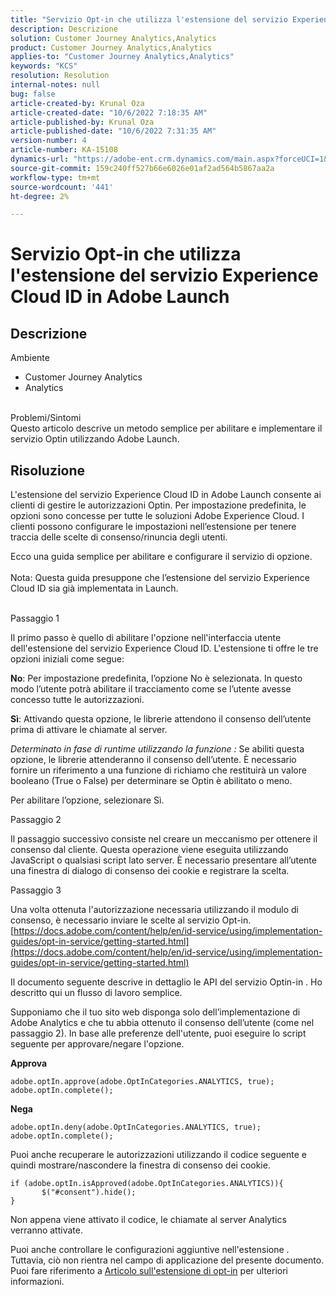 ```yaml
---
title: "Servizio Opt-in che utilizza l'estensione del servizio Experience Cloud ID in Adobe Launch"
description: Descrizione
solution: Customer Journey Analytics,Analytics
product: Customer Journey Analytics,Analytics
applies-to: "Customer Journey Analytics,Analytics"
keywords: "KCS"
resolution: Resolution
internal-notes: null
bug: false
article-created-by: Krunal Oza
article-created-date: "10/6/2022 7:18:35 AM"
article-published-by: Krunal Oza
article-published-date: "10/6/2022 7:31:35 AM"
version-number: 4
article-number: KA-15108
dynamics-url: "https://adobe-ent.crm.dynamics.com/main.aspx?forceUCI=1&pagetype=entityrecord&etn=knowledgearticle&id=83a4d010-4745-ed11-bba2-002248086a27"
source-git-commit: 159c240ff527b66e6026e01af2ad564b5867aa2a
workflow-type: tm+mt
source-wordcount: '441'
ht-degree: 2%

---
```


# Servizio Opt-in che utilizza l&#39;estensione del servizio Experience Cloud ID in Adobe Launch

## Descrizione

Ambiente<br>
- Customer Journey Analytics
- Analytics



<br>Problemi/Sintomi<br>
Questo articolo descrive un metodo semplice per abilitare e implementare il servizio Optin utilizzando Adobe Launch.


## Risoluzione


L&#39;estensione del servizio Experience Cloud ID in Adobe Launch consente ai clienti di gestire le autorizzazioni Optin. Per impostazione predefinita, le opzioni sono concesse per tutte le soluzioni Adobe Experience Cloud. I clienti possono configurare le impostazioni nell’estensione per tenere traccia delle scelte di consenso/rinuncia degli utenti.

Ecco una guida semplice per abilitare e configurare il servizio di opzione.
<br><br>Nota: Questa guida presuppone che l’estensione del servizio Experience Cloud ID sia già implementata in Launch.<br><br>


Passaggio 1

Il primo passo è quello di abilitare l&#39;opzione nell&#39;interfaccia utente dell&#39;estensione del servizio Experience Cloud ID. L&#39;estensione ti offre le tre opzioni iniziali come segue:

<b>No</b>: Per impostazione predefinita, l’opzione No è selezionata. In questo modo l’utente potrà abilitare il tracciamento come se l’utente avesse concesso tutte le autorizzazioni.

<b>Sì</b>: Attivando questa opzione, le librerie attendono il consenso dell’utente prima di attivare le chiamate al server.

*Determinato in fase di runtime utilizzando la funzione :* Se abiliti questa opzione, le librerie attenderanno il consenso dell’utente. È necessario fornire un riferimento a una funzione di richiamo che restituirà un valore booleano (True o False) per determinare se Optin è abilitato o meno.

Per abilitare l’opzione, selezionare Sì.



Passaggio 2

Il passaggio successivo consiste nel creare un meccanismo per ottenere il consenso dal cliente. Questa operazione viene eseguita utilizzando JavaScript o qualsiasi script lato server. È necessario presentare all’utente una finestra di dialogo di consenso dei cookie e registrare la scelta.



Passaggio 3

Una volta ottenuta l&#39;autorizzazione necessaria utilizzando il modulo di consenso, è necessario inviare le scelte al servizio Opt-in.
[https://docs.adobe.com/content/help/en/id-service/using/implementation-guides/opt-in-service/getting-started.html](https://docs.adobe.com/content/help/en/id-service/using/implementation-guides/opt-in-service/getting-started.html)

Il documento seguente descrive in dettaglio le API del servizio Optin-in . Ho descritto qui un flusso di lavoro semplice.

Supponiamo che il tuo sito web disponga solo dell’implementazione di Adobe Analytics e che tu abbia ottenuto il consenso dell’utente (come nel passaggio 2). In base alle preferenze dell&#39;utente, puoi eseguire lo script seguente per approvare/negare l&#39;opzione.

<b>Approva</b>


```
adobe.optIn.approve(adobe.OptInCategories.ANALYTICS, true);
adobe.optIn.complete();
```




<b>Nega</b>


```
adobe.optIn.deny(adobe.OptInCategories.ANALYTICS, true);
adobe.optIn.complete();
```




Puoi anche recuperare le autorizzazioni utilizzando il codice seguente e quindi mostrare/nascondere la finestra di consenso dei cookie.


```
if (adobe.optIn.isApproved(adobe.OptInCategories.ANALYTICS)){
       $("#consent").hide();
}
```




Non appena viene attivato il codice, le chiamate al server Analytics verranno attivate.

Puoi anche controllare le configurazioni aggiuntive nell&#39;estensione . Tuttavia, ciò non rientra nel campo di applicazione del presente documento. Puoi fare riferimento a [Articolo sull&#39;estensione di opt-in](https://docs.adobe.com/content/help/en/id-service/using/implementation-guides/opt-in-service/launch.html) per ulteriori informazioni.
